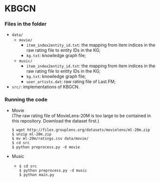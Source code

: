 # KBGCN



### Files in the folder

- `data/`
  - `movie/`
    - `item_index2entity_id.txt`: the mapping from item indices in the raw rating file to entity IDs in the KG;
    - `kg.txt`: knowledge graph file;
  - `music/`
    - `item_index2entity_id.txt`: the mapping from item indices in the raw rating file to entity IDs in the KG;
    - `kg.txt`: knowledge graph file;
    - `user_artists.dat`: raw rating file of Last.FM;
- `src/`: implementations of KBGCN.




### Running the code
- Movie  
  (The raw rating file of MovieLens-20M is too large to be contained in this repository.
  Download the dataset first.)
  ```
  $ wget http://files.grouplens.org/datasets/movielens/ml-20m.zip
  $ unzip ml-20m.zip
  $ mv ml-20m/ratings.csv data/movie/
  $ cd src
  $ python preprocess.py -d movie
  ```
- Music
  - ```
    $ cd src
    $ python preprocess.py -d music
    $ python main.py
    ```
